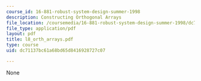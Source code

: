 ```yaml
---
course_id: 16-881-robust-system-design-summer-1998
description: Constructing Orthogonal Arrays
file_location: /coursemedia/16-881-robust-system-design-summer-1998/dc71137bc61a68bd65d8416928727c07_l8_orth_arrays.pdf
file_type: application/pdf
layout: pdf
title: l8_orth_arrays.pdf
type: course
uid: dc71137bc61a68bd65d8416928727c07

---
```

None